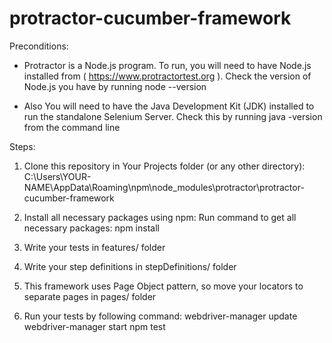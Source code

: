 # protractor-cucumber-framework

Preconditions:
- Protractor is a Node.js program. To run, you will need to have Node.js installed from ( https://www.protractortest.org ). Check the version of Node.js you have by running node --version

- Also You will need to have the Java Development Kit (JDK) installed to run the standalone Selenium Server. Check this by running java -version from the command line

Steps:
1. Clone this repository in Your Projects folder (or any other directory): 
C:\Users\YOUR-NAME\AppData\Roaming\npm\node_modules\protractor\protractor-cucumber-framework

2. Install all necessary packages using npm:
Run command to get all necessary packages: 
npm install

3. Write your tests in features/ folder

4. Write your step definitions in stepDefinitions/ folder

5. This framework uses Page Object pattern, so move your locators to separate pages in pages/ folder

6. Run your tests by following command: 
webdriver-manager update
webdriver-manager start
npm test


